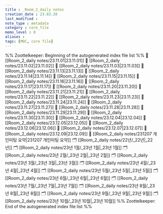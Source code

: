 ```yaml
---
title : _Room_2_daily notes
creation_date : 23.03.20
last_modified :
note_type : metadata
category : core_file
memo_level : 0
aliases : 
tags: [MOC, core file] 
---
```

%% Zoottelkeeper: Beginning of the autogenerated index file list  %%
📄 [[Room_2_daily notes/23.11.01|23.11.01]]
📄 [[Room_2_daily notes/23.11.02|23.11.02]]
📄 [[Room_2_daily notes/23.11.03|23.11.03]]
📄 [[Room_2_daily notes/23.11.13|23.11.13]]
📄 [[Room_2_daily notes/23.11.14|23.11.14]]
📄 [[Room_2_daily notes/23.11.15|23.11.15]]
📄 [[Room_2_daily notes/23.11.16|23.11.16]]
📄 [[Room_2_daily notes/23.11.17|23.11.17]]
📄 [[Room_2_daily notes/23.11.20|23.11.20]]
📄 [[Room_2_daily notes/23.11.21|23.11.21]]
📄 [[Room_2_daily notes/23.11.22|23.11.22]]
📄 [[Room_2_daily notes/23.11.23|23.11.23]]
📄 [[Room_2_daily notes/23.11.24|23.11.24]]
📄 [[Room_2_daily notes/23.11.27|23.11.27]]
📄 [[Room_2_daily notes/23.11.28|23.11.28]]
📄 [[Room_2_daily notes/23.11.29|23.11.29]]
📄 [[Room_2_daily notes/23.11.30|23.11.30]]
📄 [[Room_2_daily notes/23.12.04|23.12.04]]
📄 [[Room_2_daily notes/23.12.05|23.12.05]]
📄 [[Room_2_daily notes/23.12.06|23.12.06]]
📄 [[Room_2_daily notes/23.12.07|23.12.07]]
📄 [[Room_2_daily notes/23.12.09|23.12.09]]
📄 [[Room_2_daily notes/231207 개인미팅 요약|231207 개인미팅 요약]]
🗂️ [[Room_2_daily notes/22년/_22년|_22년]]
🗂️ [[Room_2_daily notes/23년 1월/_23년 1월|_23년 1월]]
🗂️ [[Room_2_daily notes/23년 2월/_23년 2월|_23년 2월]]
🗂️ [[Room_2_daily notes/23년 3월/_23년 3월|_23년 3월]]
🗂️ [[Room_2_daily notes/23년 4월/_23년 4월|_23년 4월]]
🗂️ [[Room_2_daily notes/23년 5월/_23년 5월|_23년 5월]]
🗂️ [[Room_2_daily notes/23년 6월/_23년 6월|_23년 6월]]
🗂️ [[Room_2_daily notes/23년 7월/_23년 7월|_23년 7월]]
🗂️ [[Room_2_daily notes/23년 8월/_23년 8월|_23년 8월]]
🗂️ [[Room_2_daily notes/23년 9월/_23년 9월|_23년 9월]]
🗂️ [[Room_2_daily notes/23년 10월/_23년 10월|_23년 10월]]
%% Zoottelkeeper: End of the autogenerated index file list  %%
